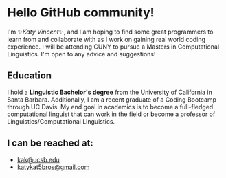 # Hello GitHub community! 
I'm ✨*Katy Vincent*✨, and I am hoping to find some great programmers to learn from and collaborate with as I work on gaining real world coding experience. I will be attending CUNY to pursue a Masters in Computational Linguistics. I'm open to any advice and suggestions! 

## Education
I hold a **Linguistic Bachelor's degree** from the University of California in Santa Barbara. Additionally, I am a recent graduate of a Coding Bootcamp through UC Davis. My end goal in academics is to become a full-fledged computational linguist that can work in the field or become a professor of Linguistics/Computational Linguistics. 

## I can be reached at:
* kak@ucsb.edu 
* katykat5bros@gmail.com
